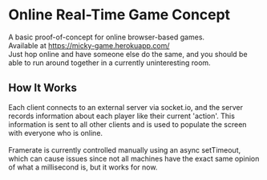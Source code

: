 # Online Real-Time Game Concept
A basic proof-of-concept for online browser-based games.<br/>
Available at https://micky-game.herokuapp.com/<br/>
Just hop online and have someone else do the same, and you should be able to run around together in a currently uninteresting room.
<br/>
## How It Works
Each client connects to an external server via socket.io, and the server records information about each player like their current 'action'. This information is sent to all other clients and is used to populate the screen with everyone who is online.<br/>
<br/>
Framerate is currently controlled manually using an async setTimeout, which can cause issues since not all machines have the exact same opinion of what a millisecond is, but it works for now.